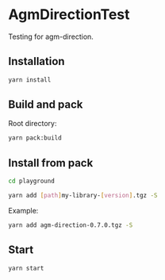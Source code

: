 # AgmDirectionTest

Testing for agm-direction.

## Installation

```bash
yarn install
```

## Build and pack

Root directory:

```bash
yarn pack:build
```

## Install from pack

```bash
cd playground
```

```bash
yarn add [path]my-library-[version].tgz -S
```

Example:

```bash
yarn add agm-direction-0.7.0.tgz -S
```

## Start

```bash
yarn start
```
